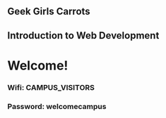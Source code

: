 ## Geek Girls Carrots
## Introduction to Web Development

# Welcome!

### Wifi: CAMPUS_VISITORS
### Password: welcomecampus
